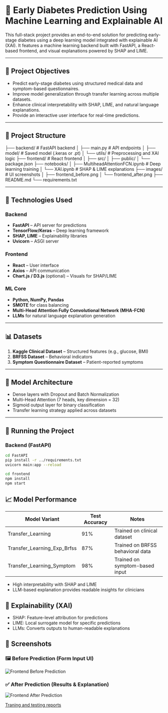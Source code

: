 # 🧠 Early Diabetes Prediction Using Machine Learning and Explainable AI

This full-stack project provides an end-to-end solution for predicting early-stage diabetes using a deep learning model integrated with explainable AI (XAI). It features a machine learning backend built with FastAPI, a React-based frontend, and visual explanations powered by SHAP and LIME.

---

## 🎯 Project Objectives

- Predict early-stage diabetes using structured medical data and symptom-based questionnaires.
- Improve model generalization through transfer learning across multiple datasets.
- Enhance clinical interpretability with SHAP, LIME, and natural language explanations.
- Provide an interactive user interface for real-time predictions.

---

## 📁 Project Structure
├── backend/        # FastAPI backend
│   ├── main.py     # API endpoints
│   ├── model/      # Saved model (.keras or .pt)
│   └── utils/      # Preprocessing and XAI logic
├── frontend/       # React frontend
│   ├── src/
│   ├── public/
│   └── package.json
├── notebooks/
│   ├── MultiheadAttentionFCN.ipynb  # Deep learning training
│   └── XAI.ipynb                    # SHAP & LIME explanations
├── images/         # UI screenshots
│   ├── frontend_before.png
│   └── frontend_after.png
├── README.md
└── requirements.txt

---

## 🧰 Technologies Used

### Backend
- **FastAPI** – API server for predictions
- **TensorFlow/Keras** – Deep learning framework
- **SHAP, LIME** – Explainability libraries
- **Uvicorn** – ASGI server

### Frontend
- **React** – User interface
- **Axios** – API communication
- **Chart.js / D3.js** (optional) – Visuals for SHAP/LIME

### ML Core
- **Python, NumPy, Pandas**
- **SMOTE** for class balancing
- **Multi-Head Attention Fully Convolutional Network (MHA-FCN)**
- **LLMs** for natural language explanation generation

---

## 📊 Datasets

1. **Kaggle Clinical Dataset** – Structured features (e.g., glucose, BMI)
2. **BRFSS Dataset** – Behavioral indicators
3. **Symptom Questionnaire Dataset** – Patient-reported symptoms

---

## 🧠 Model Architecture

- Dense layers with Dropout and Batch Normalization
- Multi-Head Attention (7 heads, key dimension = 32)
- Sigmoid output layer for binary classification
- Transfer learning strategy applied across datasets

---


## 🚀 Running the Project

### Backend (FastAPI)

```bash
cd FastAPI
pip install -r ../requirements.txt
uvicorn main:app --reload
```

```bash
cd frontend
npm install
npm start
```

## 📈 Model Performance
| Model Variant               | Test Accuracy | Notes                          |
|----------------------------|---------------|--------------------------------|
| Transfer_Learning          | 91%           | Trained on clinical dataset    |
| Transfer_Learning_Exp_Brfss| 87%           | Trained on BRFSS behavioral data |
| Transfer_Learning_Symptom  | 98%           | Trained on symptom-based input |

- High interpretability with SHAP and LIME
- LLM-based explanation provides readable insights for clinicians


## 🧪 Explainability (XAI)
- SHAP: Feature-level attribution for predictions
- LIME: Local surrogate model for specific predictions
- LLMs: Converts outputs to human-readable explanations

## 📸 Screenshots
### 🖼️ Before Prediction (Form Input UI)
![Frontend Before Prediction](images/frontend_before.png)

### ✅ After Prediction (Results & Explanation)
![Frontend After Prediction](images/frontend_after.png)

[Traning and testing reports](https://api.wandb.ai/links/prayagpiya12-lakehead-university/qb2yeika)
